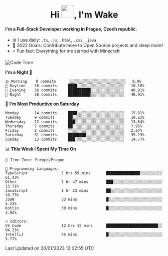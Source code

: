 <h1 align="center">Hi <img src="https://raw.githubusercontent.com/MrWakeCZ/MrWakeCZ/master/Hi.gif" width="40px" />, I'm Wake</h1>

#### I'm a Full-Stack Developer working in Prague, Czech republic.
- ⚙️ I use daily: `.ts`, `.js`, `.html`, `.css`, `.java`
- 🥅 2022 Goals: Contribute more to Open Source projects and sleep more!
- ⚡ Fun fact: Everything for me started with Minecraft

<!--START_SECTION:waka-->
![Code Time](http://img.shields.io/badge/Code%20Time-2%2C914%20hrs%202%20mins-blue)

**I'm a Night 🦉** 

```text
🌞 Morning    0 commits      ░░░░░░░░░░░░░░░░░░░░░░░░░   0.0% 
🌆 Daytime    16 commits     ████░░░░░░░░░░░░░░░░░░░░░   18.18% 
🌃 Evening    36 commits     ██████████░░░░░░░░░░░░░░░   40.91% 
🌙 Night      36 commits     ██████████░░░░░░░░░░░░░░░   40.91%

```
📅 **I'm Most Productive on Saturday** 

```text
Monday       14 commits     ████░░░░░░░░░░░░░░░░░░░░░   15.91% 
Tuesday      9 commits      ██░░░░░░░░░░░░░░░░░░░░░░░   10.23% 
Wednesday    12 commits     ███░░░░░░░░░░░░░░░░░░░░░░   13.64% 
Thursday     7 commits      ██░░░░░░░░░░░░░░░░░░░░░░░   7.95% 
Friday       2 commits      ░░░░░░░░░░░░░░░░░░░░░░░░░   2.27% 
Saturday     31 commits     ████████░░░░░░░░░░░░░░░░░   35.23% 
Sunday       13 commits     ███░░░░░░░░░░░░░░░░░░░░░░   14.77%

```


📊 **This Week I Spent My Time On** 

```text
⌚︎ Time Zone: Europe/Prague

💬 Programming Languages: 
TypeScript               7 hrs 59 mins       ███████████████░░░░░░░░░░   61.43% 
Other                    1 hr 47 mins        ███░░░░░░░░░░░░░░░░░░░░░░   13.71% 
JavaScript               1 hr 23 mins        ██░░░░░░░░░░░░░░░░░░░░░░░   10.73% 
JSON                     33 mins             █░░░░░░░░░░░░░░░░░░░░░░░░   4.23% 
Kotlin                   30 mins             █░░░░░░░░░░░░░░░░░░░░░░░░   3.92%

🔥 Editors: 
VS Code                  12 hrs 15 mins      ███████████████████████░░   94.23% 
IntelliJ                 45 mins             █░░░░░░░░░░░░░░░░░░░░░░░░   5.77%

```


 Last Updated on 20/01/2023 12:02:55 UTC
<!--END_SECTION:waka-->
